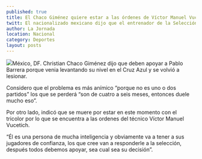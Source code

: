 ```yaml
---
published: true
title: El Chaco Giménez quiere estar a las órdenes de Víctor Manuel Vucetich en el Tri
twitt: El nacionalizado mexicano dijo que el entrenador de la Selección “es una persona de mucha inteligencia y obviamente va a tener a sus jugadores de confianza”.
author: La Jornada
location: Nacional
category: Deportes
layout: posts
---
```


![](http://i.imgur.com/Ja5oRzmm.jpg)México, DF. Christian Chaco Giménez dijo que deben apoyar a Pablo Barrera porque venia levantando su nivel en el Cruz Azul y se volvió a lesionar.

Considero que el problema es más anímico “porque no es uno o dos partidos” los que se perderá “son de cuatro a seis meses, entonces duele mucho eso”.

Por otro lado, indicó que se muere por estar en este momento con el tricolor por lo que se encuentra a las ordenes del técnico Víctor Manuel Vucetich.

“Él es una persona de mucha inteligencia y obviamente va a tener a sus jugadores de confianza, los que cree van a responderle a la selección, después todos debemos apoyar, sea cual sea su decisión”.
